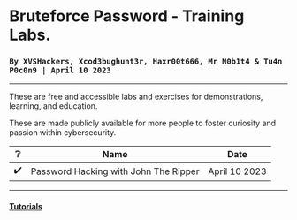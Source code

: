 # Bruteforce Password - Training Labs.
### ``By XVSHackers, Xcod3bughunt3r, Haxr00t666, Mr N0b1t4 & Tu4n P0c0n9 | April 10 2023``

-------------------


These are free and accessible labs and exercises for demonstrations, learning, and education.

These are made publicly available for more people to foster curiosity and passion within cybersecurity.



| :grey_question: | Name  | Date |
|----|-------|------|
| :heavy_check_mark: | Password Hacking with John The Ripper | April 10 2023 |


<hr>

#### [Tutorials](./labs.md)
